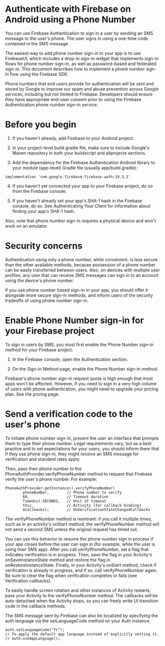 # Authenticate with Firebase on Android using a Phone Number

You can use Firebase Authentication to sign in a user by sending an SMS message to the user's phone. The user signs in using a one-time code contained in the SMS message.

The easiest way to add phone number sign-in to your app is to use FirebaseUI, which includes a drop-in sign-in widget that implements sign-in flows for phone number sign-in, as well as password-based and federated sign-in. This document describes how to implement a 
phone number sign-in flow using the Firebase SDK.

Phone numbers that end users provide for authentication will be sent and stored by Google to improve our spam and abuse prevention across Google services, 
including but not limited to Firebase. Developers should ensure they have appropriate end-user consent prior to using the Firebase Authentication phone number
sign-in service.

# Before you begin

1. If you haven't already, add Firebase to your Android project.

2. In your project-level build.gradle file, make sure to include Google's Maven repository in both your buildscript and allprojects sections.

3. Add the dependency for the Firebase Authentication Android library to your module (app-level) Gradle file (usually app/build.gradle):

```
implementation 'com.google.firebase:firebase-auth:19.3.2'

```

4. If you haven't yet connected your app to your Firebase project, do so from the Firebase console.

5. If you haven't already set your app's SHA-1 hash in the Firebase console, do so. See Authenticating Your Client for information about finding your app's SHA-1 hash.

Also, note that phone number sign-in requires a physical device and won't work on an emulator.

# Security concerns

Authentication using only a phone number, while convenient, is less secure than the other available methods, because possession of a phone number can be easily transferred between users. Also, on devices with multiple user profiles, any user that can receive SMS messages can sign in to an account using the device's phone number.

If you use phone number based sign-in in your app, you should offer it alongside more secure sign-in methods, and inform users of the security tradeoffs of using phone number sign-in.

# Enable Phone Number sign-in for your Firebase project

To sign in users by SMS, you must first enable the Phone Number sign-in method for your Firebase project:

1. In the Firebase console, open the Authentication section.

2. On the Sign-in Method page, enable the Phone Number sign-in method.

Firebase's phone number sign-in request quota is high enough that most apps won't be affected. However, if you need to sign in a very high volume of users with phone authentication, you might need to upgrade your pricing plan. See the pricing page.

# Send a verification code to the user's phone

To initiate phone number sign-in, present the user an interface that prompts them to type their phone number. Legal requirements vary, but as a best practice and to set expectations for your users, you should inform them that if they use phone sign-in, they might receive an SMS message for verification and standard rates apply.

Then, pass their phone number to the PhoneAuthProvider.verifyPhoneNumber method to request that Firebase verify the user's phone number. For example:

```
PhoneAuthProvider.getInstance().verifyPhoneNumber(
        phoneNumber,        // Phone number to verify
        60,                 // Timeout duration
        TimeUnit.SECONDS,   // Unit of timeout
        this,               // Activity (for callback binding)
        mCallbacks);        // OnVerificationStateChangedCallbacks

```
The verifyPhoneNumber method is reentrant: if you call it multiple times, such as in an activity's onStart method, the verifyPhoneNumber method will not send a second SMS unless the original request has timed out.

You can use this behavior to resume the phone number sign in process if your app closes before the user can sign in (for example, while the user is using their SMS app). After you call verifyPhoneNumber, set a flag that indicates verification is in progress. Then, save the flag in your Activity's onSaveInstanceState method and restore the flag in onRestoreInstanceState. Finally, in your Activity's onStart method, check if verification is already in progress, and if so, call verifyPhoneNumber again. Be sure to clear the flag when verification completes or fails (see Verification callbacks).

To easily handle screen rotation and other instances of Activity restarts, pass your Activity to the verifyPhoneNumber method. The callbacks will be auto-detached when the Activity stops, so you can freely write UI transition code in the callback methods.

The SMS message sent by Firebase can also be localized by specifying the auth language via the setLanguageCode method on your Auth instance.

```
auth.setLanguageCode("fr");
// To apply the default app language instead of explicitly setting it.
// auth.useAppLanguage();

```





```

```




```

```





```

```
